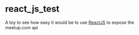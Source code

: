 react_js_test
=============

A toy to see how easy it would be to use [ReactJS](http://facebook.github.io/react/) to expose the meetup.com api
